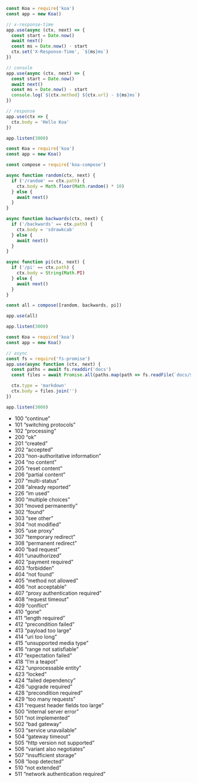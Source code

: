 
```js
const Koa = require('koa')
const app = new Koa()

// x-response-time
app.use(async (ctx, next) => {
  const start = Date.now()
  await next()
  const ms = Date.now() - start
  ctx.set('X-Response-Time', `${ms}ms`)
})

// console
app.use(async (ctx, next) => {
  const start = Date.now()
  await next()
  const ms = Date.now() - start
  console.log(`${ctx.method} ${ctx.url} - ${ms}ms`)
})

// response
app.use(ctx => {
  ctx.body = 'Hello Koa'
})

app.listen(3000)
```

```js
const Koa = require('koa')
const app = new Koa()

const compose = require('koa-compose')

async function random(ctx, next) {
  if ('/random' == ctx.path) {
    ctx.body = Math.floor(Math.random() * 10)
  } else {
    await next()
  }
}

async function backwards(ctx, next) {
  if ('/backwards' == ctx.path) {
    ctx.body = 'sdrawkcab'
  } else {
    await next()
  }
}

async function pi(ctx, next) {
  if ('/pi' == ctx.path) {
    ctx.body = String(Math.PI)
  } else {
    await next()
  }
}

const all = compose([random, backwards, pi])

app.use(all)

app.listen(3000)
```

```js
const Koa = require('koa')
const app = new Koa()

// async
const fs = require('fs-promise')
app.use(async function (ctx, next) {
  const paths = await fs.readdir('docs')
  const files = await Promise.all(paths.map(path => fs.readFile(`docs/${path}`, 'utf8')))

  ctx.type = 'markdown'
  ctx.body = files.join('')
})

app.listen(3000)
```

- 100 “continue”
- 101 “switching protocols”
- 102 “processing”
- 200 “ok”
- 201 “created”
- 202 “accepted”
- 203 “non-authoritative information”
- 204 “no content”
- 205 “reset content”
- 206 “partial content”
- 207 “multi-status”
- 208 “already reported”
- 226 “im used”
- 300 “multiple choices”
- 301 “moved permanently”
- 302 “found”
- 303 “see other”
- 304 “not modified”
- 305 “use proxy”
- 307 “temporary redirect”
- 308 “permanent redirect”
- 400 “bad request”
- 401 “unauthorized”
- 402 “payment required”
- 403 “forbidden”
- 404 “not found”
- 405 “method not allowed”
- 406 “not acceptable”
- 407 “proxy authentication required”
- 408 “request timeout”
- 409 “conflict”
- 410 “gone”
- 411 “length required”
- 412 “precondition failed”
- 413 “payload too large”
- 414 “uri too long”
- 415 “unsupported media type”
- 416 “range not satisfiable”
- 417 “expectation failed”
- 418 “I’m a teapot”
- 422 “unprocessable entity”
- 423 “locked”
- 424 “failed dependency”
- 426 “upgrade required”
- 428 “precondition required”
- 429 “too many requests”
- 431 “request header fields too large”
- 500 “internal server error”
- 501 “not implemented”
- 502 “bad gateway”
- 503 “service unavailable”
- 504 “gateway timeout”
- 505 “http version not supported”
- 506 “variant also negotiates”
- 507 “insufficient storage”
- 508 “loop detected”
- 510 “not extended”
- 511 “network authentication required”


